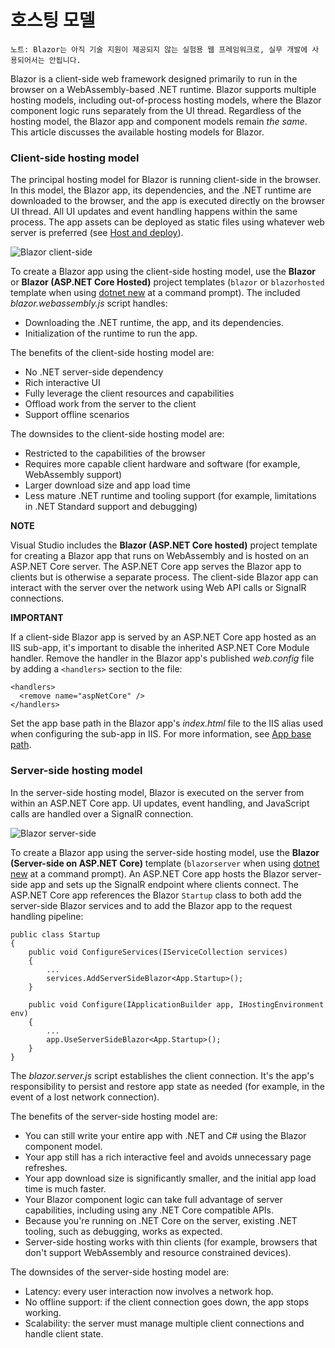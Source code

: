# 호스팅 모델

`노트: Blazor는 아직 기술 지원이 제공되지 않는 실험용 웹 프레임워크로, 실무 개발에 사용되어서는 안됩니다.`



Blazor is a client-side web framework designed primarily to run in the browser on a WebAssembly-based .NET runtime. Blazor supports multiple hosting models, including out-of-process hosting models, where the Blazor component logic runs separately from the UI thread. Regardless of the hosting model, the Blazor app and component models remain _the same_. This article discusses the available hosting models for Blazor.

### Client-side hosting model <a id="client-side-hosting-model"></a>

The principal hosting model for Blazor is running client-side in the browser. In this model, the Blazor app, its dependencies, and the .NET runtime are downloaded to the browser, and the app is executed directly on the browser UI thread. All UI updates and event handling happens within the same process. The app assets can be deployed as static files using whatever web server is preferred \(see [Host and deploy](https://blazor.net/docs/host-and-deploy/index.html)\).

![Blazor client-side](https://user-images.githubusercontent.com/1874516/43042852-998bb680-8d3b-11e8-9d39-adf8d3d77360.png)

To create a Blazor app using the client-side hosting model, use the **Blazor** or **Blazor \(ASP.NET Core Hosted\)** project templates \(`blazor` or `blazorhosted` template when using [dotnet new](https://blazor.net/dotnet/core/tools/dotnet-new) at a command prompt\). The included _blazor.webassembly.js_ script handles:

* Downloading the .NET runtime, the app, and its dependencies.
* Initialization of the runtime to run the app.

The benefits of the client-side hosting model are:

* No .NET server-side dependency
* Rich interactive UI
* Fully leverage the client resources and capabilities
* Offload work from the server to the client
* Support offline scenarios

The downsides to the client-side hosting model are:

* Restricted to the capabilities of the browser
* Requires more capable client hardware and software \(for example, WebAssembly support\)
* Larger download size and app load time
* Less mature .NET runtime and tooling support \(for example, limitations in .NET Standard support and debugging\)

**NOTE**

Visual Studio includes the **Blazor \(ASP.NET Core hosted\)** project template for creating a Blazor app that runs on WebAssembly and is hosted on an ASP.NET Core server. The ASP.NET Core app serves the Blazor app to clients but is otherwise a separate process. The client-side Blazor app can interact with the server over the network using Web API calls or SignalR connections.

**IMPORTANT**

If a client-side Blazor app is served by an ASP.NET Core app hosted as an IIS sub-app, it's important to disable the inherited ASP.NET Core Module handler. Remove the handler in the Blazor app's published _web.config_ file by adding a `<handlers>` section to the file:

```text
<handlers>
  <remove name="aspNetCore" />
</handlers>
```

Set the app base path in the Blazor app's _index.html_ file to the IIS alias used when configuring the sub-app in IIS. For more information, see [App base path](https://blazor.net/docs/host-and-deploy/index.html#app-base-path).

### Server-side hosting model <a id="server-side-hosting-model"></a>

In the server-side hosting model, Blazor is executed on the server from within an ASP.NET Core app. UI updates, event handling, and JavaScript calls are handled over a SignalR connection.

![Blazor server-side](https://user-images.githubusercontent.com/1874516/43042867-eaa8bb76-8d3b-11e8-8f1d-60768f86f710.png)

To create a Blazor app using the server-side hosting model, use the **Blazor \(Server-side on ASP.NET Core\)** template \(`blazorserver` when using [dotnet new](https://blazor.net/dotnet/core/tools/dotnet-new) at a command prompt\). An ASP.NET Core app hosts the Blazor server-side app and sets up the SignalR endpoint where clients connect. The ASP.NET Core app references the Blazor `Startup` class to both add the server-side Blazor services and to add the Blazor app to the request handling pipeline:

```text
public class Startup
{
    public void ConfigureServices(IServiceCollection services)
    {
        ...
        services.AddServerSideBlazor<App.Startup>();
    }

    public void Configure(IApplicationBuilder app, IHostingEnvironment env)
    {
        ...
        app.UseServerSideBlazor<App.Startup>();
    }
}
```

The _blazor.server.js_ script establishes the client connection. It's the app's responsibility to persist and restore app state as needed \(for example, in the event of a lost network connection\).

The benefits of the server-side hosting model are:

* You can still write your entire app with .NET and C\# using the Blazor component model.
* Your app still has a rich interactive feel and avoids unnecessary page refreshes.
* Your app download size is significantly smaller, and the initial app load time is much faster.
* Your Blazor component logic can take full advantage of server capabilities, including using any .NET Core compatible APIs.
* Because you're running on .NET Core on the server, existing .NET tooling, such as debugging, works as expected.
* Server-side hosting works with thin clients \(for example, browsers that don't support WebAssembly and resource constrained devices\).

The downsides of the server-side hosting model are:

* Latency: every user interaction now involves a network hop.
* No offline support: if the client connection goes down, the app stops working.
* Scalability: the server must manage multiple client connections and handle client state.


